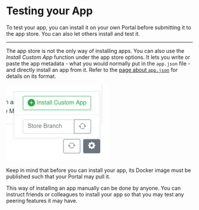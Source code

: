 # Testing your App

To test your app, you can install it on your own Portal before submitting it to the app store.
You can also let others install and test it.

---

The app store is not the only way of installing apps.
You can also use the *Install Custom App* function under the app store options.
It lets you write or paste the app metadata - what you would normally put in the `app.json` file -
and directly install an app from it.
Refer to the [page about `app.json`](app_json.md) for details on its format.

![Install Custom App](img/install_custom_app.png)

Keep in mind that before you can install your app,
its Docker image must be published such that your Portal may pull it.

This way of installing an app manually can be done by anyone.
You can instruct friends or colleagues to install your app
so that you may test any peering features it may have.